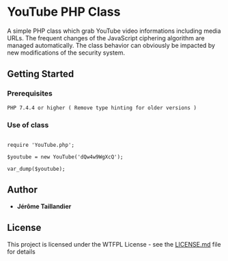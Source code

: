 # YouTube PHP Class

A simple PHP class which grab YouTube video informations including media URLs.
The frequent changes of the JavaScript ciphering algorithm are managed automatically.
The class behavior can obviously be impacted by new modifications of the security system.

## Getting Started

### Prerequisites

```
PHP 7.4.4 or higher ( Remove type hinting for older versions )
```

### Use of class

```

require 'YouTube.php';

$youtube = new YouTube('dQw4w9WgXcQ');

var_dump($youtube);

```

## Author

* **Jérôme Taillandier**

## License

This project is licensed under the WTFPL License - see the [LICENSE.md](LICENSE.md) file for details
